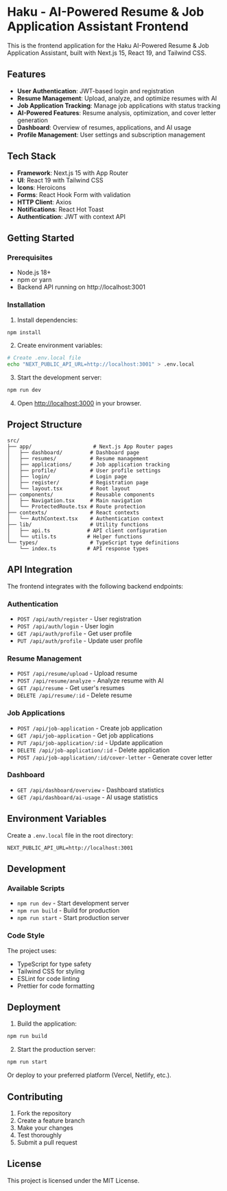 # Haku - AI-Powered Resume & Job Application Assistant Frontend

This is the frontend application for the Haku AI-Powered Resume & Job Application Assistant, built with Next.js 15, React 19, and Tailwind CSS.

## Features

- **User Authentication**: JWT-based login and registration
- **Resume Management**: Upload, analyze, and optimize resumes with AI
- **Job Application Tracking**: Manage job applications with status tracking
- **AI-Powered Features**: Resume analysis, optimization, and cover letter generation
- **Dashboard**: Overview of resumes, applications, and AI usage
- **Profile Management**: User settings and subscription management

## Tech Stack

- **Framework**: Next.js 15 with App Router
- **UI**: React 19 with Tailwind CSS
- **Icons**: Heroicons
- **Forms**: React Hook Form with validation
- **HTTP Client**: Axios
- **Notifications**: React Hot Toast
- **Authentication**: JWT with context API

## Getting Started

### Prerequisites

- Node.js 18+ 
- npm or yarn
- Backend API running on http://localhost:3001

### Installation

1. Install dependencies:
```bash
npm install
```

2. Create environment variables:
```bash
# Create .env.local file
echo "NEXT_PUBLIC_API_URL=http://localhost:3001" > .env.local
```

3. Start the development server:
```bash
npm run dev
```

4. Open [http://localhost:3000](http://localhost:3000) in your browser.

## Project Structure

```
src/
├── app/                    # Next.js App Router pages
│   ├── dashboard/         # Dashboard page
│   ├── resumes/           # Resume management
│   ├── applications/      # Job application tracking
│   ├── profile/           # User profile settings
│   ├── login/             # Login page
│   ├── register/          # Registration page
│   └── layout.tsx         # Root layout
├── components/            # Reusable components
│   ├── Navigation.tsx     # Main navigation
│   └── ProtectedRoute.tsx # Route protection
├── contexts/              # React contexts
│   └── AuthContext.tsx    # Authentication context
├── lib/                   # Utility functions
│   ├── api.ts            # API client configuration
│   └── utils.ts          # Helper functions
└── types/                 # TypeScript type definitions
    └── index.ts          # API response types
```

## API Integration

The frontend integrates with the following backend endpoints:

### Authentication
- `POST /api/auth/register` - User registration
- `POST /api/auth/login` - User login
- `GET /api/auth/profile` - Get user profile
- `PUT /api/auth/profile` - Update user profile

### Resume Management
- `POST /api/resume/upload` - Upload resume
- `POST /api/resume/analyze` - Analyze resume with AI
- `GET /api/resume` - Get user's resumes
- `DELETE /api/resume/:id` - Delete resume

### Job Applications
- `POST /api/job-application` - Create job application
- `GET /api/job-application` - Get job applications
- `PUT /api/job-application/:id` - Update application
- `DELETE /api/job-application/:id` - Delete application
- `POST /api/job-application/:id/cover-letter` - Generate cover letter

### Dashboard
- `GET /api/dashboard/overview` - Dashboard statistics
- `GET /api/dashboard/ai-usage` - AI usage statistics

## Environment Variables

Create a `.env.local` file in the root directory:

```env
NEXT_PUBLIC_API_URL=http://localhost:3001
```

## Development

### Available Scripts

- `npm run dev` - Start development server
- `npm run build` - Build for production
- `npm run start` - Start production server

### Code Style

The project uses:
- TypeScript for type safety
- Tailwind CSS for styling
- ESLint for code linting
- Prettier for code formatting

## Deployment

1. Build the application:
```bash
npm run build
```

2. Start the production server:
```bash
npm run start
```

Or deploy to your preferred platform (Vercel, Netlify, etc.).

## Contributing

1. Fork the repository
2. Create a feature branch
3. Make your changes
4. Test thoroughly
5. Submit a pull request

## License

This project is licensed under the MIT License.
